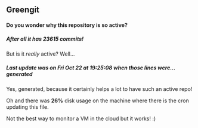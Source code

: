 ## Greengit

#### Do you wonder why this repository is so active?

##### After all it has 23615 commits!

But is it *really* active? Well...

##### Last update was on Fri Oct 22 at 19:25:08 when those lines were... generated

Yes, generated, because it certainly helps a lot to have such an active repo!

Oh and there was **26%** disk usage on the machine
where there is the cron updating this file.

Not the best way to monitor a VM in the cloud but it works! :)
